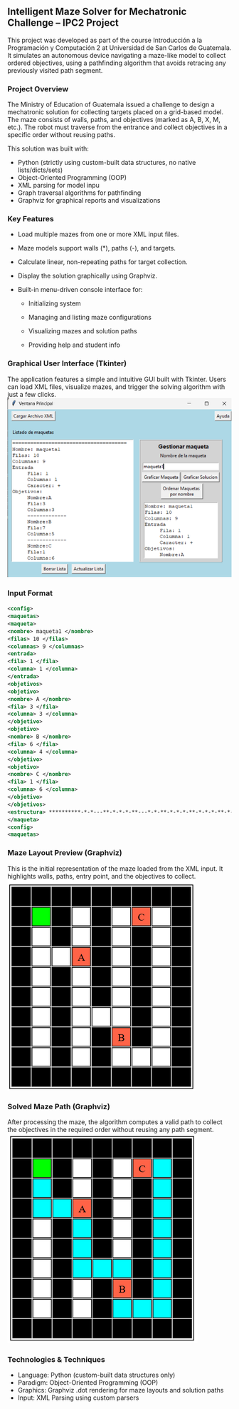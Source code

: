 ## Intelligent Maze Solver for Mechatronic Challenge – IPC2 Project
This project was developed as part of the course Introducción a la Programación y Computación 2 at Universidad de San Carlos de Guatemala. It simulates an autonomous device navigating a maze-like model to collect ordered objectives, using a pathfinding algorithm that avoids retracing any previously visited path segment.

### Project Overview

The Ministry of Education of Guatemala issued a challenge to design a mechatronic solution for collecting targets placed on a grid-based model. The maze consists of walls, paths, and objectives (marked as A, B, X, M, etc.). The robot must traverse from the entrance and collect objectives in a specific order without reusing paths.

This solution was built with:

- Python (strictly using custom-built data structures, no native lists/dicts/sets)
- Object-Oriented Programming (OOP)
- XML parsing for model inpu
- Graph traversal algorithms for pathfinding
- Graphviz for graphical reports and visualizations

### Key Features

- Load multiple mazes from one or more XML input files.
- Maze models support walls (*), paths (-), and targets.

- Calculate linear, non-repeating paths for target collection.

- Display the solution graphically using Graphviz.

- Built-in menu-driven console interface for:

  - Initializing system

  - Managing and listing maze configurations

  - Visualizing mazes and solution paths

  - Providing help and student info

### Graphical User Interface (Tkinter)
The application features a simple and intuitive GUI built with Tkinter. Users can load XML files, visualize mazes, and trigger the solving algorithm with just a few clicks.
![Tkinter UI Screenshot](Image/GUI.png)

### Input Format

```xml 
<config>
<maquetas>
<maqueta>
<nombre> maqueta1 </nombre>
<filas> 10 </filas>
<columnas> 9 </columnas>
<entrada>
<fila> 1 </fila>
<columna> 1 </columna>
</entrada>
<objetivos>
<objetivo>
<nombre> A </nombre>
<fila> 3 </fila>
<columna> 3 </columna>
</objetivo>
<objetivo>
<nombre> B </nombre>
<fila> 6 </fila>
<columna> 4 </columna>
</objetivo>
<objetivo>
<nombre> C </nombre>
<fila> 1 </fila>
<columna> 6 </columna>
</objetivo>
</objetivos>
<estructura> **********-*-*---**-*-*-*-**---*-*-**-*-*-*-**-*-*-*-**-*---*-**-*-*-*-**-*-*---********** </estructura>
</maqueta>
<config>
<maquetas>
```

### Maze Layout Preview (Graphviz)
This is the initial representation of the maze loaded from the XML input. It highlights walls, paths, entry point, and the objectives to collect.
![Maze Preview](Image/maqueta1Preview.png)

### Solved Maze Path (Graphviz)
After processing the maze, the algorithm computes a valid path to collect the objectives in the required order without reusing any path segment.
![Solved Maze Path](Image/maquete1Solve.png)

### Technologies & Techniques
- Language: Python (custom-built data structures only)
- Paradigm: Object-Oriented Programming (OOP)
- Graphics: Graphviz .dot rendering for maze layouts and solution paths
- Input: XML Parsing using custom parsers




